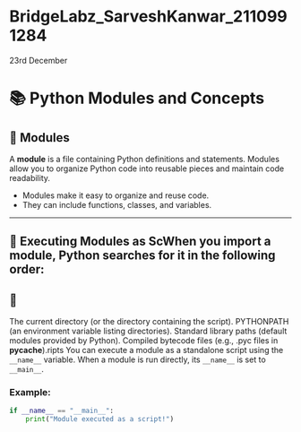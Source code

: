 
# BridgeLabz_SarveshKanwar_2110991284
23rd December

# 📚 Python Modules and Concepts

## 🧩 Modules
A **module** is a file containing Python definitions and statements. Modules allow you to organize Python code into reusable pieces and maintain code readability.

- Modules make it easy to organize and reuse code.
- They can include functions, classes, and variables.

---

## 🚀 Executing Modules as ScWhen you import a module, Python searches for it in the following order:
## 🧩
The current directory (or the directory containing the script).
PYTHONPATH (an environment variable listing directories).
Standard library paths (default modules provided by Python).
Compiled bytecode files (e.g., .pyc files in __pycache__).ripts
You can execute a module as a standalone script using the `__name__` variable. When a module is run directly, its `__name__` is set to `__main__`.

### Example:
```python
if __name__ == "__main__":
    print("Module executed as a script!")

